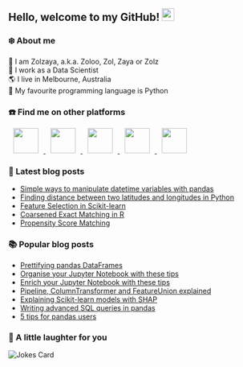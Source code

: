## Hello, welcome to my GitHub! <img src="https://raw.githubusercontent.com/zluvsand/zluvsand/master/wave.gif" width="25px">
### ❄️ About me
🥝 I am Zolzaya, a.k.a. Zoloo, Zol, Zaya or Zolz</br>
💼 I work as a Data Scientist</br>
🌎 I live in Melbourne, Australia</br>
🐍 My favourite programming language is Python

### ☎️ Find me on other platforms
<a href="https://medium.com/@zluvsand">
    <img height="50" style="margin: 0px 10px 0px 10px" src="https://cdn4.iconfinder.com/data/icons/social-media-rounded-corners/512/Medium_rounded_cr-256.png" />
</a>
<a href="https://www.linkedin.com/in/zluvsand/">
    <img height="50" style="margin: 0px 10px 0px 10px" src="https://cdn1.iconfinder.com/data/icons/social-media-rounded-corners/512/Rounded_Linkedin2_svg-256.png" />
</a>
<a href="https://twitter.com/zluvsand">
    <img height="50" style="margin: 0px 10px 0px 10px" src="https://cdn1.iconfinder.com/data/icons/social-media-rounded-corners/512/Rounded_Twitter5_svg-256.png" />
</a>
<a href="https://open.spotify.com/playlist/7KmIUNWrK8wEHfQcQfFrQ1?si=0e2d44043b5a40a4">
    <img height="50" style="margin: 0px 10px 0px 10px" src="https://cdn4.iconfinder.com/data/icons/social-media-2231/512/35-spotify_social-256.png" />
</a>
<a href="https://zluvsand.github.io/">
    <img height="50" style="margin: 0px 10px 0px 10px" src="https://cdn1.iconfinder.com/data/icons/miscellaneous-68-solid/128/web_website_internet_social_globe_www_-128.png" />
</a>

### 📂 Latest blog posts
<!-- BLOG-POST-LIST:START -->
- [Simple ways to manipulate datetime variables with pandas](https://towardsdatascience.com/simple-ways-to-manipulate-datetime-variables-with-pandas-cfe9e8d36d24?source=rss-5bca2b935223------2)
- [Finding distance between two latitudes and longitudes in Python](https://towardsdatascience.com/finding-distance-between-two-latitudes-and-longitudes-in-python-43e92d6829ff?source=rss-5bca2b935223------2)
- [Feature Selection in Scikit-learn](https://towardsdatascience.com/feature-selection-in-scikit-learn-dc005dcf38b7?source=rss-5bca2b935223------2)
- [Coarsened Exact Matching in R](https://towardsdatascience.com/coarsened-exact-matching-in-r-a36ae7ef6849?source=rss-5bca2b935223------2)
- [Propensity Score Matching](https://towardsdatascience.com/propensity-score-matching-a0d373863eec?source=rss-5bca2b935223------2)
<!-- BLOG-POST-LIST:END -->

### 📚 Popular blog posts
- [Prettifying pandas DataFrames](https://towardsdatascience.com/prettifying-pandas-dataframes-75c1a1a6877d)
- [Organise your Jupyter Notebook with these tips](https://towardsdatascience.com/organise-your-jupyter-notebook-with-these-tips-d164d5dcd51f)
- [Enrich your Jupyter Notebook with these tips](https://towardsdatascience.com/enrich-your-jupyter-notebook-with-these-tips-55c8ead25255)
- [Pipeline, ColumnTransformer and FeatureUnion explained](https://towardsdatascience.com/pipeline-columntransformer-and-featureunion-explained-f5491f815f)
- [Explaining Scikit-learn models with SHAP](https://towardsdatascience.com/explaining-scikit-learn-models-with-shap-61daff21b12a)
- [Writing advanced SQL queries in pandas](https://towardsdatascience.com/writing-advanced-sql-queries-in-pandas-1dc494a17afe)
- [5 tips for pandas users](https://towardsdatascience.com/5-tips-for-pandas-users-e73681d16d17)

### 🙊 A little laughter for you
![Jokes Card](https://readme-jokes.vercel.app/api)

<!-- [![Header](https://raw.githubusercontent.com/zluvsand/zluvsand/master/header.png "Header")](https://medium.com/@zluvsand) -->
<!-- <img src="https://media.giphy.com/media/Cmr1OMJ2FN0B2/source.gif" width="280" height="auto" /></a> -->